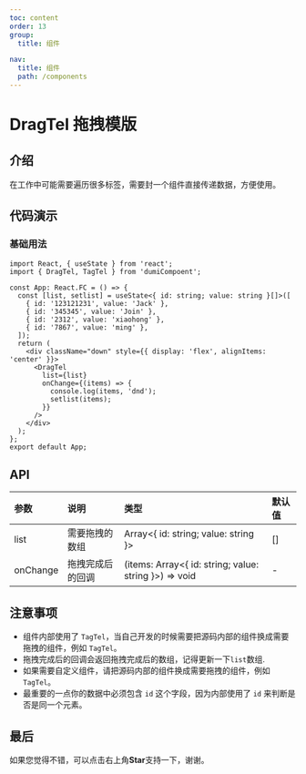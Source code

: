 ```yaml
---
toc: content
order: 13
group:
  title: 组件

nav:
  title: 组件
  path: /components
---
```


# DragTel 拖拽模版

## 介绍

在工作中可能需要遍历很多标签，需要封一个组件直接传递数据，方便使用。

## 代码演示

### 基础用法

```tsx
import React, { useState } from 'react';
import { DragTel, TagTel } from 'dumiCompoent';

const App: React.FC = () => {
  const [list, setlist] = useState<{ id: string; value: string }[]>([
    { id: '123121231', value: 'Jack' },
    { id: '345345', value: 'Join' },
    { id: '2312', value: 'xiaohong' },
    { id: '7867', value: 'ming' },
  ]);
  return (
    <div className="down" style={{ display: 'flex', alignItems: 'center' }}>
      <DragTel
        list={list}
        onChange={(items) => {
          console.log(items, 'dnd');
          setlist(items);
        }}
      />
    </div>
  );
};
export default App;
```


## API

| 参数     | 说明         | 类型                    | 默认值 |
| :------- | :----------- | :---------------------- | :----- |
| list     | 需要拖拽的数组 | Array<{ id: string; value: string }> | []     |
| onChange | 拖拽完成后的回调 | (items: Array<{ id: string; value: string }>) => void | -      |

## 注意事项

- 组件内部使用了 `TagTel`，当自己开发的时候需要把源码内部的组件换成需要拖拽的组件，例如 `TagTel`。
- 拖拽完成后的回调会返回拖拽完成后的数组，记得更新一下`list`数组.
- 如果需要自定义组件，请把源码内部的组件换成需要拖拽的组件，例如 `TagTel`。
- 最重要的一点你的数据中必须包含 `id` 这个字段，因为内部使用了 `id` 来判断是否是同一个元素。

## 最后

如果您觉得不错，可以点击右上角**Star**支持一下，谢谢。
